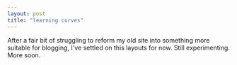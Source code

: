 ```yaml
---
layout: post
title: "learning curves"
---
```

After a fair bit of struggling to reform my old site into something more suitable for blogging, I've settled on this layouts for now. Still experimenting. More soon.
